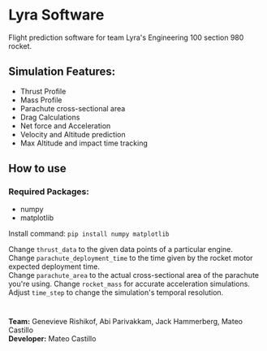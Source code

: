 # Lyra Software
Flight prediction software for team Lyra's Engineering 100 section 980 rocket.

## Simulation Features:
- Thrust Profile
- Mass Profile
- Parachute cross-sectional area 
- Drag Calculations
- Net force and Acceleration
- Velocity and Altitude prediction
- Max Altitude and impact time tracking

## How to use
### Required Packages:
- numpy
- matplotlib

Install command: `pip install numpy matplotlib`

Change `thrust_data` to the given data points of a particular engine.\
Change `parachute_deployment_time` to the time given by the rocket motor expected deployment time.\
Change `parachute_area` to the actual cross-sectional area of the parachute you're using.
Change `rocket_mass` for accurate acceleration simulations.
Adjust `time_step` to change the simulation's temporal resolution.
#
**Team:** Genevieve Rishikof, Abi Parivakkam, Jack Hammerberg, Mateo Castillo\
**Developer:** Mateo Castillo